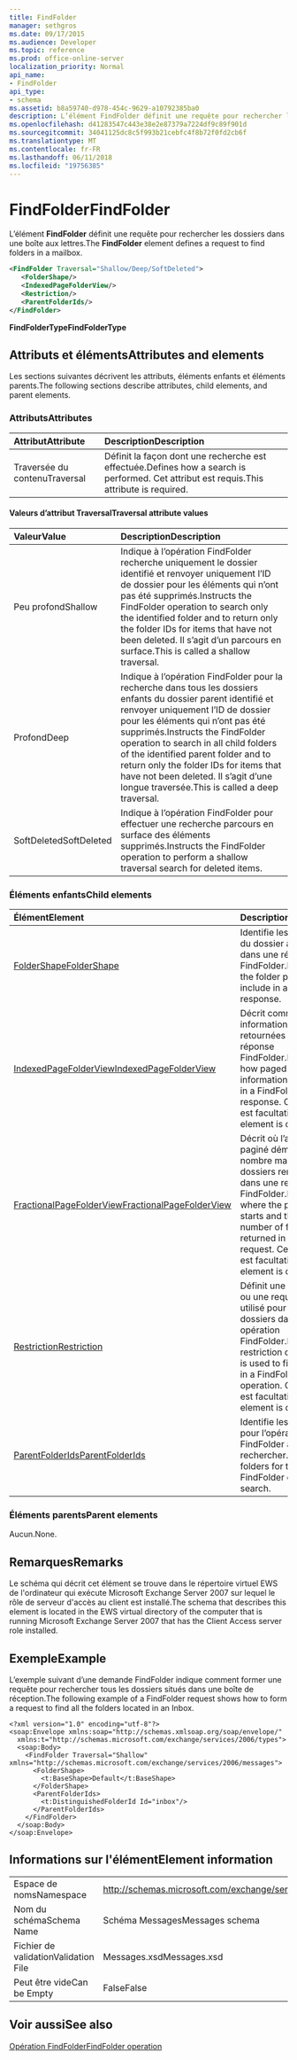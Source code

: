 ```yaml
---
title: FindFolder
manager: sethgros
ms.date: 09/17/2015
ms.audience: Developer
ms.topic: reference
ms.prod: office-online-server
localization_priority: Normal
api_name:
- FindFolder
api_type:
- schema
ms.assetid: b8a59740-d978-454c-9629-a10792385ba0
description: L’élément FindFolder définit une requête pour rechercher les dossiers dans une boîte aux lettres.
ms.openlocfilehash: d41283547c443e38e2e87379a7224df9c89f901d
ms.sourcegitcommit: 34041125dc8c5f993b21cebfc4f8b72f0fd2cb6f
ms.translationtype: MT
ms.contentlocale: fr-FR
ms.lasthandoff: 06/11/2018
ms.locfileid: "19756385"
---
```

# <a name="findfolder"></a><span data-ttu-id="e683b-103">FindFolder</span><span class="sxs-lookup"><span data-stu-id="e683b-103">FindFolder</span></span>

<span data-ttu-id="e683b-104">L’élément **FindFolder** définit une requête pour rechercher les dossiers dans une boîte aux lettres.</span><span class="sxs-lookup"><span data-stu-id="e683b-104">The **FindFolder** element defines a request to find folders in a mailbox.</span></span> 
  
```xml
<FindFolder Traversal="Shallow/Deep/SoftDeleted">
   <FolderShape/>
   <IndexedPageFolderView/>
   <Restriction/>
   <ParentFolderIds/>
</FindFolder>
```

 <span data-ttu-id="e683b-105">**FindFolderType**</span><span class="sxs-lookup"><span data-stu-id="e683b-105">**FindFolderType**</span></span>
## <a name="attributes-and-elements"></a><span data-ttu-id="e683b-106">Attributs et éléments</span><span class="sxs-lookup"><span data-stu-id="e683b-106">Attributes and elements</span></span>

<span data-ttu-id="e683b-107">Les sections suivantes décrivent les attributs, éléments enfants et éléments parents.</span><span class="sxs-lookup"><span data-stu-id="e683b-107">The following sections describe attributes, child elements, and parent elements.</span></span>
  
### <a name="attributes"></a><span data-ttu-id="e683b-108">Attributs</span><span class="sxs-lookup"><span data-stu-id="e683b-108">Attributes</span></span>

|<span data-ttu-id="e683b-109">**Attribut**</span><span class="sxs-lookup"><span data-stu-id="e683b-109">**Attribute**</span></span>|<span data-ttu-id="e683b-110">**Description**</span><span class="sxs-lookup"><span data-stu-id="e683b-110">**Description**</span></span>|
|:-----|:-----|
|<span data-ttu-id="e683b-111">Traversée du contenu</span><span class="sxs-lookup"><span data-stu-id="e683b-111">Traversal</span></span>  <br/> |<span data-ttu-id="e683b-112">Définit la façon dont une recherche est effectuée.</span><span class="sxs-lookup"><span data-stu-id="e683b-112">Defines how a search is performed.</span></span> <span data-ttu-id="e683b-113">Cet attribut est requis.</span><span class="sxs-lookup"><span data-stu-id="e683b-113">This attribute is required.</span></span>  <br/> |
   
#### <a name="traversal-attribute-values"></a><span data-ttu-id="e683b-114">Valeurs d’attribut Traversal</span><span class="sxs-lookup"><span data-stu-id="e683b-114">Traversal attribute values</span></span>

|<span data-ttu-id="e683b-115">**Valeur**</span><span class="sxs-lookup"><span data-stu-id="e683b-115">**Value**</span></span>|<span data-ttu-id="e683b-116">**Description**</span><span class="sxs-lookup"><span data-stu-id="e683b-116">**Description**</span></span>|
|:-----|:-----|
|<span data-ttu-id="e683b-117">Peu profond</span><span class="sxs-lookup"><span data-stu-id="e683b-117">Shallow</span></span>  <br/> |<span data-ttu-id="e683b-118">Indique à l’opération FindFolder recherche uniquement le dossier identifié et renvoyer uniquement l’ID de dossier pour les éléments qui n’ont pas été supprimés.</span><span class="sxs-lookup"><span data-stu-id="e683b-118">Instructs the FindFolder operation to search only the identified folder and to return only the folder IDs for items that have not been deleted.</span></span> <span data-ttu-id="e683b-119">Il s’agit d’un parcours en surface.</span><span class="sxs-lookup"><span data-stu-id="e683b-119">This is called a shallow traversal.</span></span>  <br/> |
|<span data-ttu-id="e683b-120">Profond</span><span class="sxs-lookup"><span data-stu-id="e683b-120">Deep</span></span>  <br/> |<span data-ttu-id="e683b-121">Indique à l’opération FindFolder pour la recherche dans tous les dossiers enfants du dossier parent identifié et renvoyer uniquement l’ID de dossier pour les éléments qui n’ont pas été supprimés.</span><span class="sxs-lookup"><span data-stu-id="e683b-121">Instructs the FindFolder operation to search in all child folders of the identified parent folder and to return only the folder IDs for items that have not been deleted.</span></span> <span data-ttu-id="e683b-122">Il s’agit d’une longue traversée.</span><span class="sxs-lookup"><span data-stu-id="e683b-122">This is called a deep traversal.</span></span>  <br/> |
|<span data-ttu-id="e683b-123">SoftDeleted</span><span class="sxs-lookup"><span data-stu-id="e683b-123">SoftDeleted</span></span>  <br/> |<span data-ttu-id="e683b-124">Indique à l’opération FindFolder pour effectuer une recherche parcours en surface des éléments supprimés.</span><span class="sxs-lookup"><span data-stu-id="e683b-124">Instructs the FindFolder operation to perform a shallow traversal search for deleted items.</span></span>  <br/> |
   
### <a name="child-elements"></a><span data-ttu-id="e683b-125">Éléments enfants</span><span class="sxs-lookup"><span data-stu-id="e683b-125">Child elements</span></span>

|<span data-ttu-id="e683b-126">**Élément**</span><span class="sxs-lookup"><span data-stu-id="e683b-126">**Element**</span></span>|<span data-ttu-id="e683b-127">**Description**</span><span class="sxs-lookup"><span data-stu-id="e683b-127">**Description**</span></span>|
|:-----|:-----|
|[<span data-ttu-id="e683b-128">FolderShape</span><span class="sxs-lookup"><span data-stu-id="e683b-128">FolderShape</span></span>](foldershape.md) <br/> |<span data-ttu-id="e683b-129">Identifie les propriétés du dossier à inclure dans une réponse FindFolder.</span><span class="sxs-lookup"><span data-stu-id="e683b-129">Identifies the folder properties to include in a FindFolder response.</span></span>  <br/> |
|[<span data-ttu-id="e683b-130">IndexedPageFolderView</span><span class="sxs-lookup"><span data-stu-id="e683b-130">IndexedPageFolderView</span></span>](indexedpagefolderview.md) <br/> |<span data-ttu-id="e683b-131">Décrit comment paginé informations sont retournées dans une réponse FindFolder.</span><span class="sxs-lookup"><span data-stu-id="e683b-131">Describes how paged item information is returned in a FindFolder response.</span></span> <span data-ttu-id="e683b-132">Cet élément est facultatif.</span><span class="sxs-lookup"><span data-stu-id="e683b-132">This element is optional.</span></span>  <br/> |
|[<span data-ttu-id="e683b-133">FractionalPageFolderView</span><span class="sxs-lookup"><span data-stu-id="e683b-133">FractionalPageFolderView</span></span>](fractionalpagefolderview.md) <br/> |<span data-ttu-id="e683b-134">Décrit où l’affichage paginé démarre et le nombre maximal de dossiers renvoyées dans une requête FindFolder.</span><span class="sxs-lookup"><span data-stu-id="e683b-134">Describes where the paged view starts and the maximum number of folders returned in a FindFolder request.</span></span> <span data-ttu-id="e683b-135">Cet élément est facultatif.</span><span class="sxs-lookup"><span data-stu-id="e683b-135">This element is optional.</span></span>  <br/> |
|[<span data-ttu-id="e683b-136">Restriction</span><span class="sxs-lookup"><span data-stu-id="e683b-136">Restriction</span></span>](restriction.md) <br/> |<span data-ttu-id="e683b-137">Définit une restriction ou une requête qui est utilisé pour filtrer les dossiers dans une opération FindFolder.</span><span class="sxs-lookup"><span data-stu-id="e683b-137">Defines a restriction or query that is used to filter folders in a FindFolder operation.</span></span> <span data-ttu-id="e683b-138">Cet élément est facultatif.</span><span class="sxs-lookup"><span data-stu-id="e683b-138">This element is optional.</span></span>  <br/> |
|[<span data-ttu-id="e683b-139">ParentFolderIds</span><span class="sxs-lookup"><span data-stu-id="e683b-139">ParentFolderIds</span></span>](parentfolderids.md) <br/> |<span data-ttu-id="e683b-140">Identifie les dossiers pour l’opération FindFolder à rechercher.</span><span class="sxs-lookup"><span data-stu-id="e683b-140">Identifies folders for the FindFolder operation to search.</span></span>  <br/> |
   
### <a name="parent-elements"></a><span data-ttu-id="e683b-141">Éléments parents</span><span class="sxs-lookup"><span data-stu-id="e683b-141">Parent elements</span></span>

<span data-ttu-id="e683b-142">Aucun.</span><span class="sxs-lookup"><span data-stu-id="e683b-142">None.</span></span>
  
## <a name="remarks"></a><span data-ttu-id="e683b-143">Remarques</span><span class="sxs-lookup"><span data-stu-id="e683b-143">Remarks</span></span>

<span data-ttu-id="e683b-144">Le schéma qui décrit cet élément se trouve dans le répertoire virtuel EWS de l'ordinateur qui exécute Microsoft Exchange Server 2007 sur lequel le rôle de serveur d'accès au client est installé.</span><span class="sxs-lookup"><span data-stu-id="e683b-144">The schema that describes this element is located in the EWS virtual directory of the computer that is running Microsoft Exchange Server 2007 that has the Client Access server role installed.</span></span>
  
## <a name="example"></a><span data-ttu-id="e683b-145">Exemple</span><span class="sxs-lookup"><span data-stu-id="e683b-145">Example</span></span>

<span data-ttu-id="e683b-146">L’exemple suivant d’une demande FindFolder indique comment former une requête pour rechercher tous les dossiers situés dans une boîte de réception.</span><span class="sxs-lookup"><span data-stu-id="e683b-146">The following example of a FindFolder request shows how to form a request to find all the folders located in an Inbox.</span></span>
  
```
<?xml version="1.0" encoding="utf-8"?>
<soap:Envelope xmlns:soap="http://schemas.xmlsoap.org/soap/envelope/"
  xmlns:t="http://schemas.microsoft.com/exchange/services/2006/types">
  <soap:Body>
    <FindFolder Traversal="Shallow" xmlns="http://schemas.microsoft.com/exchange/services/2006/messages">
      <FolderShape>
        <t:BaseShape>Default</t:BaseShape>
      </FolderShape>
      <ParentFolderIds>
        <t:DistinguishedFolderId Id="inbox"/>
      </ParentFolderIds>
    </FindFolder>
  </soap:Body>
</soap:Envelope>
```

## <a name="element-information"></a><span data-ttu-id="e683b-147">Informations sur l'élément</span><span class="sxs-lookup"><span data-stu-id="e683b-147">Element information</span></span>

|||
|:-----|:-----|
|<span data-ttu-id="e683b-148">Espace de noms</span><span class="sxs-lookup"><span data-stu-id="e683b-148">Namespace</span></span>  <br/> |http://schemas.microsoft.com/exchange/services/2006/messages  <br/> |
|<span data-ttu-id="e683b-149">Nom du schéma</span><span class="sxs-lookup"><span data-stu-id="e683b-149">Schema Name</span></span>  <br/> |<span data-ttu-id="e683b-150">Schéma Messages</span><span class="sxs-lookup"><span data-stu-id="e683b-150">Messages schema</span></span>  <br/> |
|<span data-ttu-id="e683b-151">Fichier de validation</span><span class="sxs-lookup"><span data-stu-id="e683b-151">Validation File</span></span>  <br/> |<span data-ttu-id="e683b-152">Messages.xsd</span><span class="sxs-lookup"><span data-stu-id="e683b-152">Messages.xsd</span></span>  <br/> |
|<span data-ttu-id="e683b-153">Peut être vide</span><span class="sxs-lookup"><span data-stu-id="e683b-153">Can be Empty</span></span>  <br/> |<span data-ttu-id="e683b-154">False</span><span class="sxs-lookup"><span data-stu-id="e683b-154">False</span></span>  <br/> |
   
## <a name="see-also"></a><span data-ttu-id="e683b-155">Voir aussi</span><span class="sxs-lookup"><span data-stu-id="e683b-155">See also</span></span>



[<span data-ttu-id="e683b-156">Opération FindFolder</span><span class="sxs-lookup"><span data-stu-id="e683b-156">FindFolder operation</span></span>](findfolder-operation.md)

